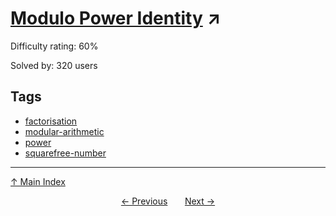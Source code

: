 # [Modulo Power Identity](https://projecteuler.net/problem=536) ↗️

Difficulty rating: 60%

Solved by: 320 users
## Tags

- [factorisation](../tags/factorisation.md)
- [modular-arithmetic](../tags/modular-arithmetic.md)
- [power](../tags/power.md)
- [squarefree-number](../tags/squarefree-number.md)



---

[↑ Main Index](../README.md)


<div align=center><a href='535.md'>← Previous</a> &nbsp;&nbsp; &nbsp;&nbsp;  <a href='537.md'>Next →</a></div>
